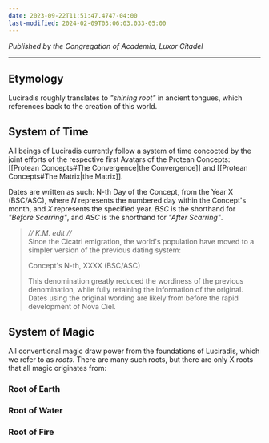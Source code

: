 ```yaml
---
date: 2023-09-22T11:51:47.4747-04:00
last-modified: 2024-02-09T03:06:03.033-05:00
---
```

*Published by the Congregation of Academia, Luxor Citadel*

---

## Etymology

Luciradis roughly translates to *"shining root"* in ancient tongues, which references back to the creation of this world.

## System of Time

All beings of Luciradis currently follow a system of time concocted by the joint efforts of the respective first Avatars of the Protean Concepts: [[Protean Concepts#The Convergence|the Convergence]] and [[Protean Concepts#The Matrix|the Matrix]]. 

Dates are written as such: N-th Day of the Concept, from the Year X (BSC/ASC), where *N* represents the numbered day within the Concept's month, and *X* represents the specified year. *BSC* is the shorthand for *"Before Scarring"*, and *ASC* is the shorthand for *"After Scarring"*.

> *// K.M. edit //*  
> Since the Cicatri emigration, the world's population have moved to a simpler version of the previous dating system:
> 
> Concept's N-th, XXXX (BSC/ASC)
> 
> This denomination greatly reduced the wordiness of the previous denomination, while fully retaining the information of the original. Dates using the original wording are likely from before the rapid development of Nova Ciel.


## System of Magic

All conventional magic draw power from the foundations of Luciradis, which we refer to as *roots*. There are many such roots, but there are only X roots that all magic originates from:

### Root of Earth

### Root of Water

### Root of Fire

